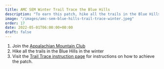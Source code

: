 ```yaml
---
title: AMC SEM Winter Trail Trace the Blue Hills 
description: "To earn this patch, hike all the trails in the Blue Hills in the winter."
image: "/images/amc-sem-blue-hills-trail-trace-winter.jpeg"
order: 17
date: 2022-05-01T06:00:00+00:00
draft: false
---
```

1. Join the <a href="https://www.outdoors.org/get-involved/become-a-member/?chapter=SE&campaign=7012J000001R5F3QAK" target="_blank">Appalachian Mountain Club</a>
2. Hike all the trails in the Blue Hills in the winter
3. Visit the <a href="https://docs.google.com/document/d/12IK-uL_ZBAxpqT-7V2ZXvtG08Cz4ycKh/edit">Trail Trace instruction page</a> for instructions on how to achieve the patch.
